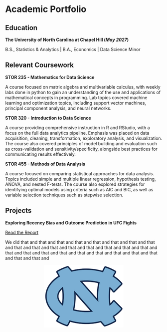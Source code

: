 # Academic Portfolio

## Education

**The University of North Carolina at Chapel Hill (_May 2027_)**

B.S., Statistics & Analytics | B.A., Economics | Data Science Minor

## Relevant Coursework
**STOR 235 - Mathematics for Data Science**

A course focused on matrix algebra and multivariable calculus, with weekly labs done in python to gain an understanding of the use and applications of mathematical concepts in programming. Lab topics covered machine learning and optimization topics, including support vector machines, principal component analysis, and neural networks.

**STOR 320 - Introduction to Data Science**

A course providing comprehensive instruction in R and RStudio, with a focus on the full data analytics pipeline. Emphasis was placed on data acquisition, cleaning, transformation, exploratory analysis, and visualization. The course also covered principles of model building and evaluation such as cross-validation and sensitivity/specificity, alongside best practices for communicating results effectively.

**STOR 455 - Methods of Data Analysis**

A course focused on comparing statistical approaches for data analysis. Topics included simple and multiple linear regression, hypothesis testing, ANOVA, and nested F-tests. The course also explored strategies for identifying optimal models using criteria such as AIC and BIC, as well as variable selection techniques such as stepwise selection. 

## Projects

**Exploring Recency Bias and Outcome Prediction in UFC Fights**

[Read the Report](docs/Final_paper_submission-2.html)

We did that and that and that and that and that and that and that and that and that and that and that and that and that and that and that and that and that and that and that and that and that and that and that and that and that and that and that and

<div align="center">
  <img src="assets/images/UNC.png" alt="Logo">
</div>
